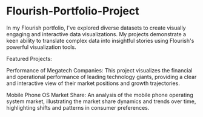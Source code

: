 # Flourish-Portfolio-Project

In my Flourish portfolio, I've explored diverse datasets to create visually engaging and interactive data visualizations. My projects demonstrate a keen ability to translate complex data into insightful stories using Flourish's powerful visualization tools.

Featured Projects:

Performance of Megatech Companies: This project visualizes the financial and operational performance of leading technology giants, providing a clear and interactive view of their market positions and growth trajectories.

Mobile Phone OS Market Share: An analysis of the mobile phone operating system market, illustrating the market share dynamics and trends over time, highlighting shifts and patterns in consumer preferences.
